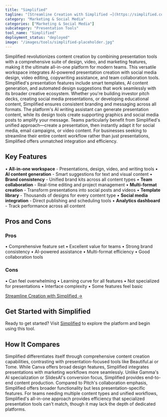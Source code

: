```yaml
---
title: "Simplified"
tagline: "[Streamline Creation with Simplified →](https://simplified.com)..."
category: "Marketing & Social Media"
categories: ["Marketing & Social Media"]
subcategory: "Presentation Tools"
tool_name: "Simplified"
deployment_status: "deployed"
image: "/images/tools/simplified-placeholder.jpg"
---
```

Simplified revolutionizes content creation by combining presentation tools with a comprehensive suite of design, video, and marketing features, making it the ultimate all-in-one platform for modern teams. This versatile workspace integrates AI-powered presentation creation with social media design, video editing, copywriting assistance, and team collaboration tools. Simplified's presentation features include smart templates, AI content generation, and automated design suggestions that work seamlessly with its broader creative ecosystem. Whether you're building investor pitch decks, creating social media presentations, or developing educational content, Simplified ensures consistent branding and messaging across all formats. The platform's AI writing assistant can generate presentation content, while its design tools create supporting graphics and social media posts to amplify your message. Teams particularly benefit from Simplified's unified approach—create a presentation, then instantly adapt it for social media, email campaigns, or video content. For businesses seeking to streamline their entire content workflow rather than just presentations, Simplified offers unmatched integration and efficiency.

## Key Features

• **All-in-one workspace** - Presentations, design, video, and writing tools
• **AI content generation** - Smart suggestions for text and visual content
• **Brand consistency** - Unified brand kits across all content types
• **Team collaboration** - Real-time editing and project management
• **Multi-format creation** - Transform presentations into social posts and videos
• **Template library** - Thousands of designs for every content type
• **Social media integration** - Direct publishing and scheduling tools
• **Analytics dashboard** - Track performance across all content

## Pros and Cons

### Pros
• Comprehensive feature set
• Excellent value for teams
• Strong brand consistency
• AI-powered assistance
• Multi-format efficiency
• Good collaboration tools

### Cons
• Can feel overwhelming
• Learning curve for all features
• Not specialized for presentations
• Interface complexity
• Some features feel basic

[Streamline Creation with Simplified →](https://simplified.com)


## Get Started with Simplified

Ready to get started? Visit [Simplified](https://simplified.com) to explore the platform and begin using this tool.

## How It Compares

Simplified differentiates itself through comprehensive content creation capabilities, contrasting with presentation-focused tools like Beautiful.ai or Tome. While Canva offers broad design features, Simplified integrates presentations with marketing workflows more seamlessly. Unlike Gamma's AI specialization or SlidesAI's conversion focus, Simplified provides end-to-end content production. Compared to Pitch's collaboration emphasis, Simplified offers broader functionality but less presentation-specific features. For teams needing multiple content types and unified workflows, Simplified's all-in-one approach provides efficiency that specialized presentation tools can't match, though it may lack the depth of dedicated platforms.